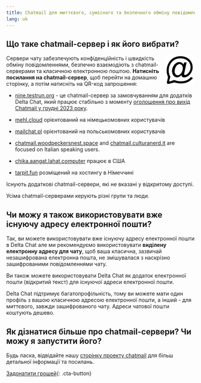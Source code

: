 ```yaml
---
title: Chatmail для миттєвого, сумісного та безпечного обміну повідомленнями
lang: uk
---
```



## Що таке chatmail-сервер і як його вибрати? 

<img alt="Chatmail logo" src="../assets/logos/chatmail.svg" width="80" style="float:right;" />

Сервери чату забезпечують конфіденційність і швидкість обміну повідомленнями, безпечно взаємодіють з chatmail-серверами та класичною електронною поштою. 
**Натисніть посилання на chatmail-сервер**, щоб перейти на домашню сторінку, а потім натисніть на QR-код запрошення: 

- [nine.testrun.org](https://nine.testrun.org) - це chatmail-сервер за замовчуванням для додатків Delta Chat, який працює стабільно з моменту [оголошення про вихід Chatmail у грудні 2023 року](https://delta.chat/en/2023-12-13-chatmail).

- [mehl.cloud](https://mehl.cloud) орієнтований на німецькомовних користувачів 

- [mailchat.pl](https://mailchat.pl) орієнтований на польськомовних користувачів

- [chatmail.woodpeckersnest.space](https://chatmail.woodpeckersnest.space/)
  and [chatmail.culturanerd.it](https://chatmail.culturanerd.it)
  are focused on Italian speaking users.

- [chika.aangat.lahat.computer](https://chika.aangat.lahat.computer/) працює в США 

- [tarpit.fun](https://tarpit.fun) розміщений на хостингу в Німеччині


Існують додаткові chatmail-сервери, які не вказані у відкритому доступі.  

Усіма chatmail-серверами керують різні групи та люди. 


## Чи можу я також використовувати вже існуючу адресу електронної пошти? 

Так, ви можете використовувати вже існуючу адресу електронної пошти в Delta Chat але ми рекомендуємо використовувати **виділену електронну адресу для чату**, щоб ваша класична, зазвичай незашифрована електронна пошта, не змішувалася з наскрізно зашифрованими повідомленнями чату. 

Ви також можете використовувати Delta Chat як додаток електронної пошти (відкритий текст) для існуючої адреси електронної пошти. 

Delta Chat підтримує багатопрофільність, тому ви можете мати один профіль з вашою класичною адресою електронної пошти, а інший - для миттєвого, завжди зашифрованого чату. Адреси чатової пошти коштують дешево. 

## Як дізнатися більше про chatmail-сервери? Чи можу я запустити його? 

Будь ласка, відвідайте нашу [сторінку проекту chatmail](https://chatmail.at) для більш детальної інформації та посилань. 

[Задонатити грошей](donate){: .cta-button}
